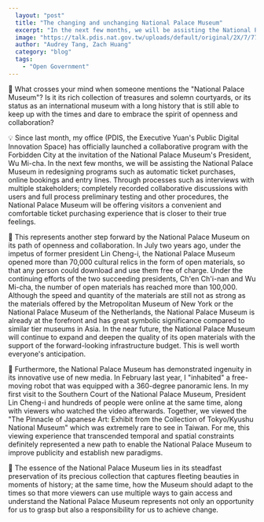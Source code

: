 ```yaml
---
  layout: "post"
  title: "The changing and unchanging National Palace Museum"
  excerpt: "In the next few months, we will be assisting the National Palace Museum in redesigning programs such as automatic ticket purchases, online bookings and entry lines."
  image: "https://talk.pdis.nat.gov.tw/uploads/default/original/2X/7/776a1eae5095de146f2e2547fd26e3122ad0b9c6.jpeg"
  author: "Audrey Tang, Zach Huang"
  category: "blog"
  tags: 
    - "Open Government"
---
```


🏰 What crosses your mind when someone mentions the "National Palace Museum"? Is it its rich collection of treasures and solemn courtyards, or its status as an international museum with a long history that is still able to keep up with the times and dare to embrace the spirit of openness and collaboration?

💡 Since last month, my office (PDIS, the Executive Yuan's Public Digital Innovation Space) has officially launched a collaborative program with the Forbidden City at the invitation of the National Palace Museum's President, Wu Mi-cha. In the next few months, we will be assisting the National Palace Museum in redesigning programs such as automatic ticket purchases, online bookings and entry lines. Through processes such as interviews with multiple stakeholders; completely recorded collaborative discussions with users and full process preliminary testing and other procedures, the National Palace Museum will be offering visitors a convenient and comfortable ticket purchasing experience that is closer to their true feelings.

📖 This represents another step forward by the National Palace Museum on its path of openness and collaboration. In July two years ago, under the impetus of former president Lin Cheng-i, the National Palace Museum opened more than 70,000 cultural relics in the form of open materials, so that any person could download and use them free of charge. Under the continuing efforts of the two succeeding presidents, Ch'en Ch'i-nan and Wu Mi-cha, the number of open materials has reached more than 100,000. Although the speed and quantity of the materials are still not as strong as the materials offered by the Metropolitan Museum of New York or the National Palace Museum of the Netherlands, the National Palace Museum is already at the forefront and has great symbolic significance compared to similar tier museums in Asia. In the near future, the National Palace Museum will continue to expand and deepen the quality of its open materials with the support of the forward-looking infrastructure budget. This is well worth everyone's anticipation.

🔮 Furthermore, the National Palace Museum has demonstrated ingenuity in its innovative use of new media. In February last year, I "inhabited" a free-moving robot that was equipped with a 360-degree panoramic lens. In my first visit to the Southern Court of the National Palace Museum, President Lin Cheng-i and hundreds of people were online at the same time, along with viewers who watched the video afterwards. Together, we viewed the "The Pinnacle of Japanese Art: Exhibit from the Collection of Tokyo/Kyushu National Museum" which was extremely rare to see in Taiwan. For me, this viewing experience that transcended temporal and spatial constraints definitely represented a new path to enable the National Palace Museum to improve publicity and establish new paradigms.

🌈 The essence of the National Palace Museum lies in its steadfast preservation of its precious collection that captures fleeting beauties in moments of history; at the same time, how the Museum should adapt to the times so that more viewers can use multiple ways to gain access and understand the National Palace Museum represents not only an opportunity for us to grasp but also a responsibility for us to achieve change.
